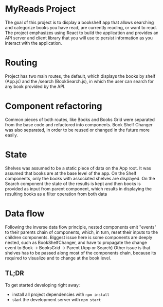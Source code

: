# MyReads Project

The goal of this project is to display a bookshelf app that allows searching and categorize books you have read, are currently reading, or want to read. The project emphasizes using React to build the application and provides an API server and client library that you will use to persist information as you interact with the application.

# Routing

Project has two main routes, the default, which displays the books by shelf (App.js) and the /search (BookSearch.js), in which the user can search for any book provided by the API.

# Component refactoring

Common pieces of both routes, like Books and Books Grid were separated from the base code and refactored into components.
Book Shelf Changer was also separated, in order to be reused or changed in the future more easily.

# State

Shelves was assumed to be a static piece of data on the App root.
It was assumed that books are at the base level of the app.
On the Shelf components, only the books with associated shelves are displayed.
On the Search component the state of the results is kept and then books is provided as input from parent component, which results in displaying the resulting books as a filter operation from both data

# Data flow

Following the inverse data flow principle, nested components emit "events" to their parents chain of components, which, in turn, reset their inputs to the children components.
Biggest issue here is some components are deeply nested, such as BookShelfChanger, and have to propagate the change event to Book -> BooksGrid -> Parent (App or Search)
Other issue is that shelves has to be passed along most of the components chain, because its required to visualize and to change at the book level.

## TL;DR

To get started developing right away:

- install all project dependencies with `npm install`
- start the development server with `npm start`
